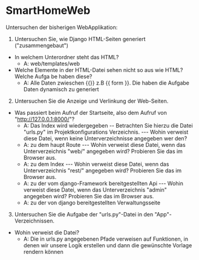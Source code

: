 # SmartHomeWeb

Untersuchen der bisherigen WebApplikation:
1. Untersuchen Sie, wie Django HTML-Seiten generiert ("zusammengebaut")
- In welchem Unterordner steht das HTML?
    + A: web/templates/web
- Welche Elemente in der HTML-Datei sehen nicht so aus wie HTML? Welche Aufga be haben diese?
    + A: Alle Daten zwieschen {{}} z.B {{ form }}. Die haben die Aufgabe Daten dynamisch zu generiert 
2. Untersuchen Sie die Anzeige und Verlinkung der Web-Seiten.
- Was passiert beim Aufruf der Startseite, also dem Aufruf
von "http://127.0.0.1:8000/"?
    + A: Das Index wird wiedergegeben
-- Betrachten Sie hierzu die Datei "urls.py" im Projektkonfigurations Verzeichnis.
--- Wohin verweist diese Datei, wenn keine Unterverzeichnisse angegeben wer den?
    + A: zu dem haupt Route
--- Wohin verweist diese Datei, wenn das Unterverzeichnis "web/" angegeben 
wird? Probieren Sie das im Browser aus.
    + A: zu dem Index
--- Wohin verweist diese Datei, wenn das Unterverzeichnis "rest/" angegeben 
wird? Probieren Sie das im Browser aus.
    + A: zu der vom django-Framework bereitgestellten Api
--- Wohin verweist diese Datei, wenn das Unterverzeichnis "admin" angegeben 
wird? Probieren Sie das im Browser aus.
    + A: zu der von django bereitgestellten Verwaltungsseite
3. Untersuchen Sie die Aufgabe der "urls.py"-Datei in den "App"-
Verzeichnissen.
- Wohin verweist die Datei?
    + A: Die in urls.py angegebenen Pfade verweisen auf Funktionen, in denen wir unsere Logik erstellen und dann die gewünschte Vorlage rendern können

